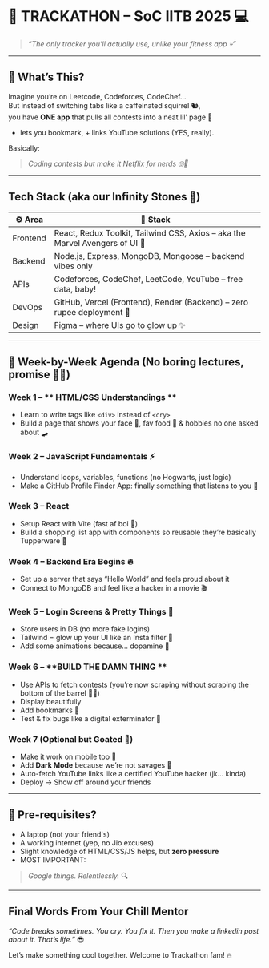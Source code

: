 # 🤖 TRACKATHON – SoC IITB 2025 💻 
> _“The only tracker you’ll actually use, unlike your fitness app 💀”_

---

## 🧐 What’s This?

Imagine you’re on Leetcode, Codeforces, CodeChef...  
But instead of switching tabs like a caffeinated squirrel 🐿️,  
you have **ONE app** that pulls all contests into a neat lil’ page 📅 
+ lets you bookmark, + links YouTube solutions (YES, really).  

Basically:
> _Coding contests but make it Netflix for nerds 🤓🍿_

---

##  Tech Stack (aka our Infinity Stones 💎)

| ⚙️ Area | 💼 Stack |
|--------|----------|
|  Frontend | React, Redux Toolkit, Tailwind CSS, Axios – aka the Marvel Avengers of UI 💅 |
|  Backend | Node.js, Express, MongoDB, Mongoose – backend vibes only |
|  APIs | Codeforces, CodeChef, LeetCode, YouTube – free data, baby! |
|  DevOps | GitHub, Vercel (Frontend), Render (Backend) – zero rupee deployment 💸 |
|  Design | Figma – where UIs go to glow up ✨ |

---

## 📅 Week-by-Week Agenda (No boring lectures, promise 🙅‍♂️)

### Week 1 – ** HTML/CSS Understandings **
- Learn to write tags like `<div>` instead of `<cry>`
- Build a page that shows your face 😬, fav food 🍕 & hobbies no one asked about 🛹

### Week 2 – **JavaScript Fundamentals ⚡**
- Understand loops, variables, functions (no Hogwarts, just logic)
- Make a GitHub Profile Finder App: finally something that listens to you 😤

### Week 3 – **React**
- Setup React with Vite (fast af boi 🚀)
- Build a shopping list app with components so reusable they’re basically Tupperware 🥡

### Week 4 – **Backend Era Begins 🔥**
- Set up a server that says “Hello World” and feels proud about it 
- Connect to MongoDB and feel like a hacker in a movie 🎬

### Week 5 – **Login Screens & Pretty Things 🎀**
- Store users in DB (no more fake logins)
- Tailwind = glow up your UI like an Insta filter 💅
- Add some animations because... dopamine 🐒

### Week 6 – **BUILD THE DAMN THING **
- Use APIs to fetch contests (you’re now scraping without scraping the bottom of the barrel 😮‍💨)
- Display beautifully
- Add bookmarks 💖
- Test & fix bugs like a digital exterminator 🐛

### Week 7 (Optional but Goated 🐐)
- Make it work on mobile too 📱
- Add **Dark Mode** because we’re not savages 👀
- Auto-fetch YouTube links like a certified YouTube hacker (jk... kinda)
- Deploy → Show off around your friends 

---

## 🧾 Pre-requisites?

- A laptop (not your friend's)
- A working internet (yep, no Jio excuses)
- Slight knowledge of HTML/CSS/JS helps, but **zero pressure**
- MOST IMPORTANT:  
> _Google things. Relentlessly._ 🔍

---

## Final Words From Your Chill Mentor

_“Code breaks sometimes. You cry. You fix it. Then you make a linkedin post about it. That’s life.”_ 😎  

Let’s make something cool together. Welcome to Trackathon fam! 🔥
